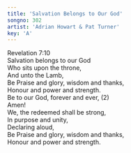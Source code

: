 ```yaml
---
title: 'Salvation Belongs to Our God'
songno: 302
artist: 'Adrian Howart & Pat Turner'
key: 'A'
---
```

Revelation 7:10  
Salvation belongs to our God  
Who sits upon the throne,  
And unto the Lamb,  
Be Praise and glory, wisdom and thanks,  
Honour and power and strength.  
Be to our God, forever and ever, (2)  
Amen!  
We, the redeemed shall be strong,  
In purpose and unity,  
Declaring aloud,  
Be Praise and glory, wisdom and thanks,  
Honour and power and strength.  
